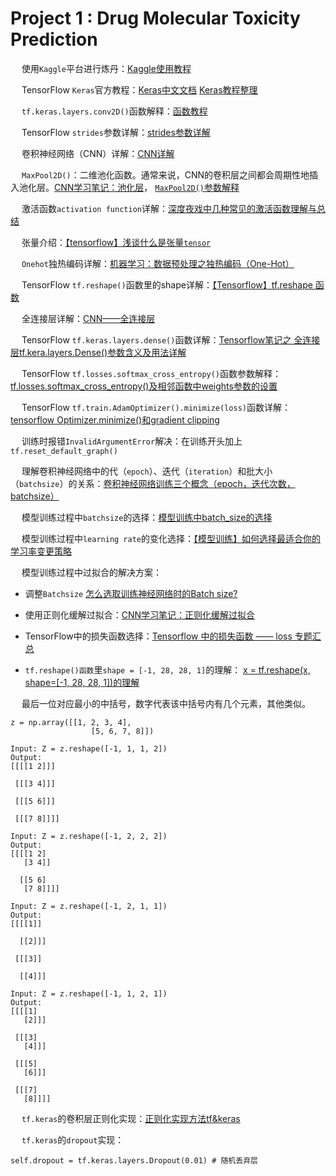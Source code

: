 # Project 1 : Drug Molecular Toxicity Prediction

&emsp; 使用`Kaggle`平台进行炼丹：[Kaggle使用教程](https://blog.csdn.net/qq_34851605/article/details/108238087)

&emsp; TensorFlow `Keras`官方教程：[Keras中文文档](https://keras.io/zh/) [Keras教程整理](https://www.jianshu.com/p/d02980fd7b54)

&emsp; `tf.keras.layers.conv2D()`函数解释：[函数教程](https://blog.csdn.net/godot06/article/details/105054657)

&emsp; TensorFlow `strides`参数详解：[strides参数详解](https://blog.csdn.net/TwT520Ly/article/details/79540251?utm_medium=distribute.pc_relevant_t0.none-task-blog-BlogCommendFromMachineLearnPai2-1.channel_param&depth_1-utm_source=distribute.pc_relevant_t0.none-task-blog-BlogCommendFromMachineLearnPai2-1.channel_param)

&emsp; 卷积神经网络（CNN）详解：[CNN详解](https://blog.csdn.net/tjlakewalker/article/details/83275322)

&emsp; `MaxPool2D()`：二维池化函数。通常来说，CNN的卷积层之间都会周期性地插入池化层。[CNN学习笔记：池化层](https://www.cnblogs.com/MrSaver/p/10356695.html)， [`MaxPool2D()`参数解释](https://blog.csdn.net/iblctw/article/details/107088462?utm_medium=distribute.pc_aggpage_search_result.none-task-blog-2~all~first_rank_v2~rank_v25-5-107088462.nonecase&utm_term=maxpool2d%20参数)

&emsp; 激活函数`activation function`详解：[深度夜戏中几种常见的激活函数理解与总结](https://www.cnblogs.com/XDU-Lakers/p/10557496.html)

&emsp; 张量介绍：[【tensorflow】浅谈什么是张量`tensor`](https://blog.csdn.net/qq_31821675/article/details/79188449)

&emsp; `Onehot`独热编码详解：[机器学习：数据预处理之独热编码（One-Hot）](https://www.imooc.com/article/35900)

&emsp; TensorFlow `tf.reshape()`函数里的shape详解：[【Tensorflow】tf.reshape 函数](http://www.voidcn.com/article/p-quleiusw-bd.html)

&emsp; 全连接层详解：[CNN——全连接层](https://zhuanlan.zhihu.com/p/33841176)

&emsp; TensorFlow `tf.keras.layers.dense()`函数详解：[Tensorflow笔记之 全连接层tf.kera.layers.Dense()参数含义及用法详解](https://blog.csdn.net/Zh_1999a/article/details/107549858?utm_medium=distribute.pc_relevant_t0.none-task-blog-BlogCommendFromMachineLearnPai2-1.channel_param&depth_1-utm_source=distribute.pc_relevant_t0.none-task-blog-BlogCommendFromMachineLearnPai2-1.channel_param)

&emsp; TensorFlow `tf.losses.softmax_cross_entropy()`函数参数解释：[tf.losses.softmax_cross_entropy()及相邻函数中weights参数的设置](https://blog.csdn.net/weixin_42561002/article/details/87802096)

&emsp; TensorFlow `tf.train.AdamOptimizer().minimize(loss)`函数详解：[tensorflow Optimizer.minimize()和gradient clipping](http://www.mamicode.com/info-detail-2375709.html)

&emsp; 训练时报错`InvalidArgumentError`解决：在训练开头加上`tf.reset_default_graph()`

&emsp; 理解卷积神经网络中的代（`epoch`）、迭代（`iteration`）和批大小（`batchsize`）的关系：[卷积神经网络训练三个概念（epoch，迭代次数，batchsize）](https://blog.csdn.net/qq_37274615/article/details/81147013)

&emsp; 模型训练过程中`batchsize`的选择：[模型训练中batch_size的选择](https://blog.csdn.net/tsq292978891/article/details/86720184)

&emsp; 模型训练过程中`learning rate`的变化选择：[【模型训练】如何选择最适合你的学习率变更策略](https://zhuanlan.zhihu.com/p/52608023)

&emsp; 模型训练过程中过拟合的解决方案：

 - 调整`Batchsize` [怎么选取训练神经网络时的Batch size?](https://www.zhihu.com/question/61607442)
 
 - 使用正则化缓解过拟合：[CNN学习笔记：正则化缓解过拟合](https://www.cnblogs.com/MrSaver/p/10217315.html)
 
 - TensorFlow中的损失函数选择：[Tensorflow 中的损失函数 —— loss 专题汇总](https://zhuanlan.zhihu.com/p/44216830)
 
 - `tf.reshape()函数`里`shape = [-1, 28, 28, 1]`的理解： [x = tf.reshape(x, shape=[-1, 28, 28, 1])的理解](https://blog.csdn.net/agent_snail/article/details/105700777?utm_medium=distribute.pc_relevant_t0.none-task-blog-BlogCommendFromMachineLearnPai2-1.add_param_isCf&depth_1-utm_source=distribute.pc_relevant_t0.none-task-blog-BlogCommendFromMachineLearnPai2-1.add_param_isCf)
 
 &emsp; 最后一位对应最小的中括号，数字代表该中括号内有几个元素，其他类似。
 
```
z = np.array([[1, 2, 3, 4],
                  [5, 6, 7, 8]])
                  
Input: Z = z.reshape([-1, 1, 1, 2]) 
Output: 
[[[[1 2]]]

 [[[3 4]]]

 [[[5 6]]]

 [[[7 8]]]]
 
Input: Z = z.reshape([-1, 2, 2, 2])
Output:
[[[[1 2]
   [3 4]]

  [[5 6]
   [7 8]]]]
   
Input: Z = z.reshape([-1, 2, 1, 1])
Output:
[[[[1]]

  [[2]]]

 [[[3]]

  [[4]]]

Input: Z = z.reshape([-1, 1, 2, 1])
Output:
[[[[1]
   [2]]]

 [[[3]
   [4]]]

 [[[5]
   [6]]]

 [[[7]
   [8]]]]

```

&emsp; `tf.keras`的卷积层正则化实现：[正则化实现方法tf&keras](https://blog.csdn.net/buziran/article/details/102726808)

&emsp; `tf.keras`的`dropout`实现：

```
self.dropout = tf.keras.layers.Dropout(0.01) # 随机丢弃层
```
 
 
